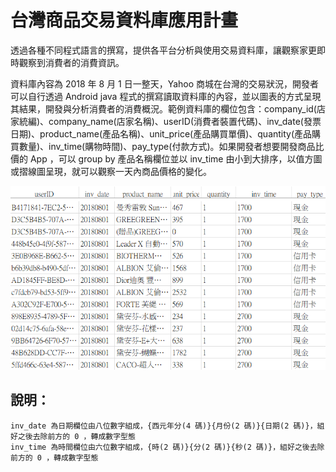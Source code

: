 # 台灣商品交易資料庫應用計畫

透過各種不同程式語言的撰寫，提供各平台分析與使用交易資料庫，讓觀察家更即時觀察到消費者的消費資訊。

資料庫內容為 2018 年 8 月 1 日一整天，Yahoo 商城在台灣的交易狀況，開發者可以自行透過 Android java 程式的撰寫讀取資料庫的內容，並以圖表的方式呈現其結果，開發與分析消費者的消費概況。範例資料庫的欄位包含：company_id(店家統編)、company_name(店家名稱)、userID(消費者裝置代碼)、inv_date(發票日期)、product_name(產品名稱)、unit_price(產品購買單價)、quantity(產品購買數量)、inv_time(購物時間)、pay_type(付款方式)。如果開發者想要開發商品比價的 App ，可以 group by 產品名稱欄位並以 inv_time 由小到大排序，以值方圖或摺線圖呈現，就可以觀察一天內商品價格的變化。

![image](https://github.com/9do-service/yahoo2018-08-01/blob/master/db.png)

## 說明：
```
inv_date 為日期欄位由八位數字組成，{西元年分(4 碼)}{月份(2 碼)}{日期(2 碼)}，組好之後去除前方的 0 ，轉成數字型態
inv_time 為時間欄位由六位數字組成，{時(2 碼)}{分(2 碼)}{秒(2 碼)}，組好之後去除前方的 0 ，轉成數字型態
```
